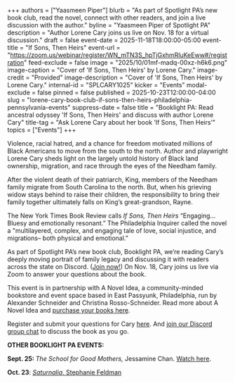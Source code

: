 +++
authors = ["Yaasmeen Piper"]
blurb = "As part of Spotlight PA’s new book club, read the novel, connect with other readers, and join a live discussion with the author."
byline = "Yaasmeen Piper of Spotlight PA"
description = "Author Lorene Cary joins us live on Nov. 18 for a virtual discussion."
draft = false
event-date = 2025-11-18T18:00:00-05:00
event-title = "If Sons, Then Heirs"
event-url = "https://zoom.us/webinar/register/WN_mTN3S_hpTjGxhmRluKeEww#/registration"
feed-exclude = false
image = "2025/10/01mf-madq-00xz-h6k6.png"
image-caption = "Cover of 'If Sons, Then Heirs' by Lorene Cary."
image-credit = "Provided"
image-description = "Cover of 'If Sons, Then Heirs' by Lorene Cary."
internal-id = "SPLCARY1025"
kicker = "Events"
modal-exclude = false
pinned = false
published = 2025-10-23T12:00:00-04:00
slug = "lorene-cary-book-club-if-sons-then-heirs-philadelphia-pennsylvania-events"
suppress-date = false
title = "Booklight PA: Read ancestral odyssey 'If Sons, Then Heirs' and discuss with author Lorene Cary"
title-tag = "Ask Lorene Cary about her book ‘If Sons, Then Heirs’"
topics = ["Events"]
+++

Violence, racial hatred, and a chance for freedom motivated millions of Black Americans to move from the south to the north. Author and playwright Lorene Cary sheds light on the largely untold history of Black land ownership, migration, and race through the eyes of the Needham family.

After the violent death of their patriarch, King, members of the Needham family migrate from South Carolina to the north. But, when his grieving widow stays behind to raise their children, the responsibility to bring their family together ultimately falls on King’s great-grandson, Rayne.

The New York Times Book Review calls <em>If Sons, Then Heirs</em> “Engaging… Bluesy and emotionally resonant.” The Philadelphia Inquirer called the novel a &#34;multilayered, complex, and engaging tale of love, social injustice, and migrations– both physical and emotional.”

As part of Spotlight PA’s new book club, Booklight PA, we’re reading Cary’s deeply moving portrait of family legacy and discussing it with readers across the state on Discord. (<a href="https://discord.gg/RJJm3BxnwB">Join now!</a>) On Nov. 18, Cary joins us live via Zoom to answer your questions about the book.

This event is in partnership with A Novel Idea, a community-minded bookstore and event space based in East Passyunk, Philadelphia, run by Alexander Schneider and Christina Rosso-Schneider. Read more about A Novel Idea and <a href="https://anovelideaphilly.com/book-list/">purchase your books here</a>.

Register and submit your questions for Cary <a href="https://zoom.us/webinar/register/WN_mTN3S_hpTjGxhmRluKeEww">here</a>. And <a href="https://discord.gg/RJJm3BxnwB">join our Discord group chat</a> to discuss the book as you go.

<strong>OTHER BOOKLIGHT PA EVENTS:</strong>

<strong>Sept. 25: </strong><em>The School for Good Mothers, </em>Jessamine Chan. <a href="https://www.spotlightpa.org/news/2025/08/jessamine-chan-book-club-school-for-good-mothers-events/">Watch here</a>.

<strong>Oct. 23</strong>: <a href="https://www.spotlightpa.org/news/2025/09/stephanie-feldman-book-club-saturnalia-philadelphia-pennsylvania-events/"><em>Saturnalia</em>, Stephanie Feldman</a><em></em>


